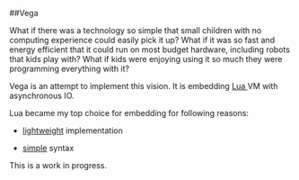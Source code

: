 ##Vega

What if there was a technology so simple that small children with no  computing experience could easily pick it up? What if it was so fast and energy efficient that it could run on most budget hardware, including robots that kids play with? What if kids were enjoying using it so much they were programming everything with it?

Vega is an attempt to implement this vision. It is embedding [Lua ](https://www.lua.org) VM with asynchronous IO.

Lua became my top choice for embedding for following reasons:

- [lightweight](https://www.lua.org/about.html) implementation   

- [simple](http://tylerneylon.com/a/learn-lua/) syntax 

This is a work in progress.
